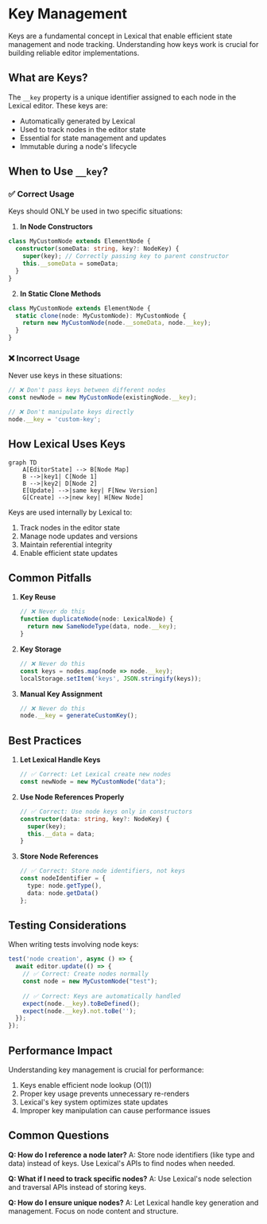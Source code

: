 # Key Management

Keys are a fundamental concept in Lexical that enable efficient state management and node tracking. Understanding how keys work is crucial for building reliable editor implementations.

## What are Keys?

The `__key` property is a unique identifier assigned to each node in the Lexical editor. These keys are:
- Automatically generated by Lexical
- Used to track nodes in the editor state
- Essential for state management and updates
- Immutable during a node's lifecycle

## When to Use `__key`?

### ✅ Correct Usage

Keys should ONLY be used in two specific situations:

1. **In Node Constructors**
```typescript
class MyCustomNode extends ElementNode {
  constructor(someData: string, key?: NodeKey) {
    super(key); // Correctly passing key to parent constructor
    this.__someData = someData;
  }
}
```

2. **In Static Clone Methods**
```typescript
class MyCustomNode extends ElementNode {
  static clone(node: MyCustomNode): MyCustomNode {
    return new MyCustomNode(node.__someData, node.__key);
  }
}
```

### ❌ Incorrect Usage

Never use keys in these situations:

```typescript
// ❌ Don't pass keys between different nodes
const newNode = new MyCustomNode(existingNode.__key);

// ❌ Don't manipulate keys directly
node.__key = 'custom-key';
```

## How Lexical Uses Keys

```mermaid
graph TD
    A[EditorState] --> B[Node Map]
    B -->|key1| C[Node 1]
    B -->|key2| D[Node 2]
    E[Update] -->|same key| F[New Version]
    G[Create] -->|new key| H[New Node]
```

Keys are used internally by Lexical to:
1. Track nodes in the editor state
2. Manage node updates and versions
3. Maintain referential integrity
4. Enable efficient state updates

## Common Pitfalls

1. **Key Reuse**
   ```typescript
   // ❌ Never do this
   function duplicateNode(node: LexicalNode) {
     return new SameNodeType(data, node.__key);
   }
   ```

2. **Key Storage**
   ```typescript
   // ❌ Never do this
   const keys = nodes.map(node => node.__key);
   localStorage.setItem('keys', JSON.stringify(keys));
   ```

3. **Manual Key Assignment**
   ```typescript
   // ❌ Never do this
   node.__key = generateCustomKey();
   ```

## Best Practices

1. **Let Lexical Handle Keys**
   ```typescript
   // ✅ Correct: Let Lexical create new nodes
   const newNode = new MyCustomNode("data");
   ```

2. **Use Node References Properly**
   ```typescript
   // ✅ Correct: Use node keys only in constructors
   constructor(data: string, key?: NodeKey) {
     super(key);
     this.__data = data;
   }
   ```

3. **Store Node References**
   ```typescript
   // ✅ Correct: Store node identifiers, not keys
   const nodeIdentifier = {
     type: node.getType(),
     data: node.getData()
   };
   ```

## Testing Considerations

When writing tests involving node keys:

```typescript
test('node creation', async () => {
  await editor.update(() => {
    // ✅ Correct: Create nodes normally
    const node = new MyCustomNode("test");
    
    // ✅ Correct: Keys are automatically handled
    expect(node.__key).toBeDefined();
    expect(node.__key).not.toBe('');
  });
});
```

## Performance Impact

Understanding key management is crucial for performance:

1. Keys enable efficient node lookup (O(1))
2. Proper key usage prevents unnecessary re-renders
3. Lexical's key system optimizes state updates
4. Improper key manipulation can cause performance issues

## Common Questions

**Q: How do I reference a node later?**
A: Store node identifiers (like type and data) instead of keys. Use Lexical's APIs to find nodes when needed.

**Q: What if I need to track specific nodes?**
A: Use Lexical's node selection and traversal APIs instead of storing keys.

**Q: How do I ensure unique nodes?**
A: Let Lexical handle key generation and management. Focus on node content and structure. 